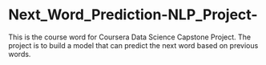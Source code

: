 # Next_Word_Prediction-NLP_Project-
This is the course word for Coursera Data Science Capstone Project.
The project is to build a model that can predict the next word based on previous words.
